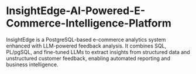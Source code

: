 # InsightEdge-AI-Powered-E-Commerce-Intelligence-Platform
InsightEdge is a PostgreSQL-based e-commerce analytics system enhanced with LLM-powered feedback analysis. It combines SQL, PL/pgSQL, and fine-tuned LLMs to extract insights from structured data and unstructured customer feedback, enabling automated reporting and business intelligence.
